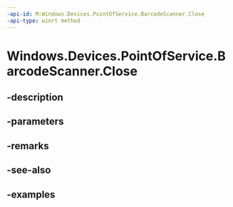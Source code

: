 ```yaml
---
-api-id: M:Windows.Devices.PointOfService.BarcodeScanner.Close
-api-type: winrt method
---
```


<!-- Method syntax.
public void BarcodeScanner.Close()
-->

# Windows.Devices.PointOfService.BarcodeScanner.Close

## -description

## -parameters

## -remarks

## -see-also

## -examples

